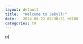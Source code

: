 ```yaml
---
layout: default
title:  "Welcome to Jekyll!"
date:   2024-06-22 02:36:51 +0100
categories: t4
---
```

t4